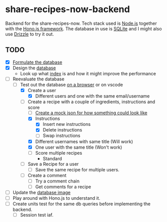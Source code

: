 # share-recipes-now-backend
Backend for the share-recipes-now. Tech stack used is [Node.js](https://nodejs.org/en) together with the [Hono.js framework](https://hono.dev/). The database in use is [SQLite](https://www.sqlite.org/index.html) and I might also use [Drizzle](https://orm.drizzle.team/) to try it out. 
## TODO
- [x] [Formulate the database](https://github.com/urostripunovic/share-recipes-now-backend/blob/main/public/Database.md)
- [x] Design the [database](https://github.com/urostripunovic/share-recipes-now-backend/blob/main/public/db%20diagram.png)
    - Look up what [index](https://www.sqlitetutorial.net/sqlite-index/) is and how it might improve the performance
- [ ] Reevaluate the database
    - [ ] Test out the database [on a browser](http://sqlfiddle.com/) or on vscode
        - [x] Create a user 
            - [x] Different users and one with the same email/username
        - [ ] Create a recipe with a couple of ingredients, instructions and score
            - [ ] [Create a mock json for how something could look like](https://github.com/urostripunovic/share-recipes-now-backend/blob/main/public/db%20queries.md#the-json-file-would-look-like-the-following)
            - [x] Instructions
                - [x] Insert new instructions
                - [x] Delete instructions
                - [ ] Swap instructions
            - [x] Different usernames with same title (Will work)
            - [x] One user with the same title (Won't work)
            - [ ] Score multiple recipes
                - Standard
        - [ ] Save a Recipe for a user
            - [ ] Save the same recipe for multiple users.
        - [ ] Create a comment
            - [ ] Try a comment chain
            - [ ] Get comments for a recipe
- [ ] Update the [database image](https://github.com/urostripunovic/share-recipes-now-backend/blob/main/public/db%20diagram.png)
- [ ] Play around with Hono.js to understand it.
- [ ] Create units test for the same db queries before implementing the backend.
    - [ ] Session test iaf.
